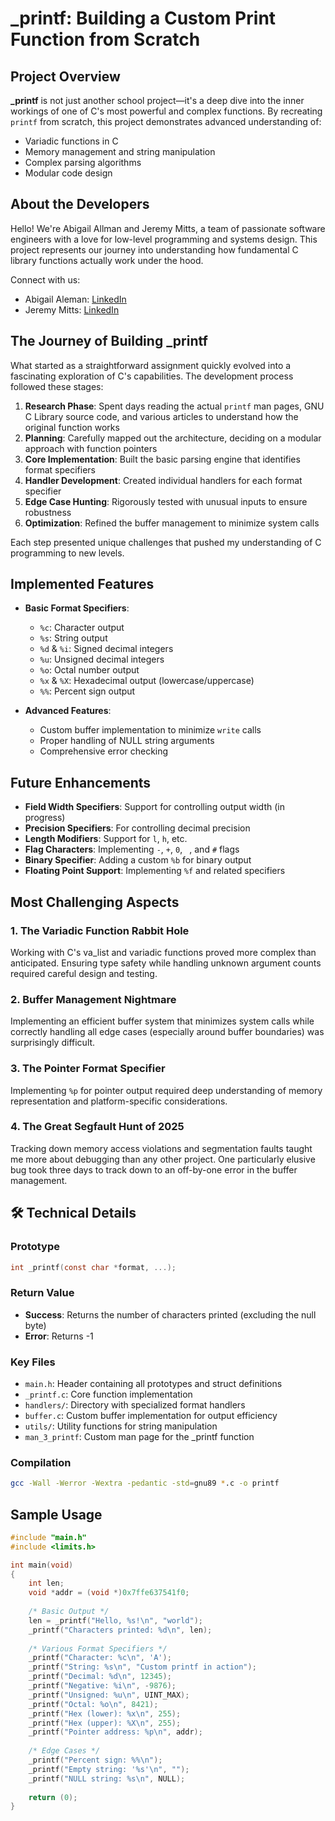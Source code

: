 # _printf: Building a Custom Print Function from Scratch

## Project Overview
**_printf** is not just another school project—it's a deep dive into the inner workings of one of C's most powerful and complex functions. By recreating `printf` from scratch, this project demonstrates advanced understanding of:
- Variadic functions in C
- Memory management and string manipulation
- Complex parsing algorithms
- Modular code design

## About the Developers

Hello! We're Abigail Allman and Jeremy Mitts, a team of passionate software engineers with a love for low-level programming and systems design. This project represents our journey into understanding how fundamental C library functions actually work under the hood.

Connect with us:
- Abigail Aleman: [LinkedIn](https://www.linkedin.com/in/abigailraleman/)
- Jeremy Mitts: [LinkedIn](https://www.linkedin.com/in/jeremy-mitts/)

## The Journey of Building _printf

What started as a straightforward assignment quickly evolved into a fascinating exploration of C's capabilities. The development process followed these stages:

1. **Research Phase**: Spent days reading the actual `printf` man pages, GNU C Library source code, and various articles to understand how the original function works
2. **Planning**: Carefully mapped out the architecture, deciding on a modular approach with function pointers
3. **Core Implementation**: Built the basic parsing engine that identifies format specifiers
4. **Handler Development**: Created individual handlers for each format specifier
5. **Edge Case Hunting**: Rigorously tested with unusual inputs to ensure robustness
6. **Optimization**: Refined the buffer management to minimize system calls

Each step presented unique challenges that pushed my understanding of C programming to new levels.

## Implemented Features

- **Basic Format Specifiers**:
  - `%c`: Character output
  - `%s`: String output
  - `%d` & `%i`: Signed decimal integers
  - `%u`: Unsigned decimal integers
  - `%o`: Octal number output
  - `%x` & `%X`: Hexadecimal output (lowercase/uppercase)
  - `%%`: Percent sign output

- **Advanced Features**:
  - Custom buffer implementation to minimize `write` calls
  - Proper handling of NULL string arguments
  - Comprehensive error checking 

## Future Enhancements

- **Field Width Specifiers**: Support for controlling output width (in progress)
- **Precision Specifiers**: For controlling decimal precision
- **Length Modifiers**: Support for `l`, `h`, etc.
- **Flag Characters**: Implementing `-`, `+`, `0`, ` `, and `#` flags
- **Binary Specifier**: Adding a custom `%b` for binary output
- **Floating Point Support**: Implementing `%f` and related specifiers

## Most Challenging Aspects

### 1. The Variadic Function Rabbit Hole
Working with C's va_list and variadic functions proved more complex than anticipated. Ensuring type safety while handling unknown argument counts required careful design and testing.

### 2. Buffer Management Nightmare
Implementing an efficient buffer system that minimizes system calls while correctly handling all edge cases (especially around buffer boundaries) was surprisingly difficult.

### 3. The Pointer Format Specifier
Implementing `%p` for pointer output required deep understanding of memory representation and platform-specific considerations.

### 4. The Great Segfault Hunt of 2025
Tracking down memory access violations and segmentation faults taught me more about debugging than any other project. One particularly elusive bug took three days to track down to an off-by-one error in the buffer management.

## 🛠️ Technical Details

### Prototype
```c
int _printf(const char *format, ...);
```

### Return Value
- **Success**: Returns the number of characters printed (excluding the null byte)
- **Error**: Returns -1

### Key Files
- `main.h`: Header containing all prototypes and struct definitions
- `_printf.c`: Core function implementation
- `handlers/`: Directory with specialized format handlers
- `buffer.c`: Custom buffer implementation for output efficiency
- `utils/`: Utility functions for string manipulation
- `man_3_printf`: Custom man page for the _printf function

### Compilation
```bash
gcc -Wall -Werror -Wextra -pedantic -std=gnu89 *.c -o printf
```

## Sample Usage

```c
#include "main.h"
#include <limits.h>

int main(void)
{
    int len;
    void *addr = (void *)0x7ffe637541f0;
    
    /* Basic Output */
    len = _printf("Hello, %s!\n", "world");
    _printf("Characters printed: %d\n", len);
    
    /* Various Format Specifiers */
    _printf("Character: %c\n", 'A');
    _printf("String: %s\n", "Custom printf in action");
    _printf("Decimal: %d\n", 12345);
    _printf("Negative: %i\n", -9876);
    _printf("Unsigned: %u\n", UINT_MAX);
    _printf("Octal: %o\n", 8421);
    _printf("Hex (lower): %x\n", 255);
    _printf("Hex (upper): %X\n", 255);
    _printf("Pointer address: %p\n", addr);
    
    /* Edge Cases */
    _printf("Percent sign: %%\n");
    _printf("Empty string: '%s'\n", "");
    _printf("NULL string: %s\n", NULL);
    
    return (0);
}
```
